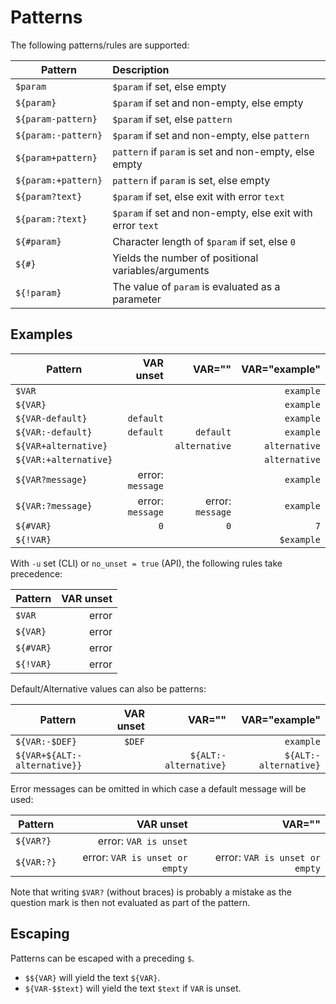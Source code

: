 # Patterns

The following patterns/rules are supported:

| Pattern             | Description                                                |
|---------------------|:-----------------------------------------------------------|
| `$param`            | `$param` if set, else empty                                |
| `${param}`          | `$param` if set and non-empty, else empty                  |
| `${param-pattern}`  | `$param` if set, else `pattern`                            |
| `${param:-pattern}` | `$param` if set and non-empty, else `pattern`              |
| `${param+pattern}`  | `pattern` if `param` is set and non-empty, else empty      |
| `${param:+pattern}` | `pattern` if `param` is set, else empty                    |
| `${param?text}`     | `$param` if set, else exit with error `text`               |
| `${param:?text}`    | `$param` if set and non-empty, else exit with error `text` |
| `${#param}`         | Character length of `$param` if set, else `0`              |
| `${#}`              | Yields the number of positional variables/arguments        |
| `${!param}`         | The value of `param` is evaluated as a parameter           |

## Examples

| Pattern               |        VAR unset |           VAR="" | VAR="example" |
|-----------------------|-----------------:|-----------------:|--------------:|
| `$VAR`                |              ` ` |              ` ` |     `example` |
| `${VAR}`              |              ` ` |              ` ` |     `example` |
| `${VAR-default}`      |        `default` |              ` ` |     `example` |
| `${VAR:-default}`     |        `default` |        `default` |     `example` |
| `${VAR+alternative}`  |              ` ` |    `alternative` | `alternative` |
| `${VAR:+alternative}` |              ` ` |              ` ` | `alternative` |
| `${VAR?message}`      | error: `message` |              ` ` |     `example` |
| `${VAR:?message}`     | error: `message` | error: `message` |     `example` |
| `${#VAR}`             |              `0` |              `0` |           `7` |
| `${!VAR}`             |              ` ` |              ` ` |    `$example` |

With `-u` set (CLI) or `no_unset = true` (API), the following rules take precedence:

| Pattern   | VAR unset |
|-----------|----------:|
| `$VAR`    |     error |
| `${VAR}`  |     error |
| `${#VAR}` |     error |
| `${!VAR}` |     error |

Default/Alternative values can also be patterns:

| Pattern                      | VAR unset |                VAR="" |         VAR="example" |
|------------------------------|----------:|----------------------:|----------------------:|
| `${VAR:-$DEF}`               |    `$DEF` |                   ` ` |             `example` |
| `${VAR+${ALT:-alternative}}` |       ` ` | `${ALT:-alternative}` | `${ALT:-alternative}` |

Error messages can be omitted in which case a default message will be used:

| Pattern    |                      VAR unset |                         VAR="" |
|------------|-------------------------------:|-------------------------------:|
| `${VAR?}`  |          error: `VAR is unset` |                            ` ` |
| `${VAR:?}` | error: `VAR is unset or empty` | error: `VAR is unset or empty` |

Note that writing `$VAR?` (without braces) is probably a mistake as the question mark is then not evaluated as part of the pattern.

## Escaping

Patterns can be escaped with a preceding `$`. 

* `$${VAR}` will yield the text `${VAR}`.
* `${VAR-$$text}` will yield the text `$text` if `VAR` is unset.
